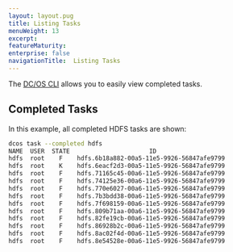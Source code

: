 ```yaml
---
layout: layout.pug
title: Listing Tasks
menuWeight: 13
excerpt:
featureMaturity:
enterprise: false
navigationTitle:  Listing Tasks
---
```


<!-- This source repo for this topic is https://github.com/dcos/dcos-docs -->


The [DC/OS CLI][1] allows you to easily view completed tasks.

## Completed Tasks

In this example, all completed HDFS tasks are shown:

```bash
dcos task --completed hdfs
NAME  USER  STATE                      ID
hdfs  root    F    hdfs.6b18a882-00a5-11e5-9926-56847afe9799
hdfs  root    K    hdfs.6eacf2d3-00a5-11e5-9926-56847afe9799
hdfs  root    F    hdfs.71165c45-00a6-11e5-9926-56847afe9799
hdfs  root    F    hdfs.74125e36-00a6-11e5-9926-56847afe9799
hdfs  root    F    hdfs.770e6027-00a6-11e5-9926-56847afe9799
hdfs  root    F    hdfs.7b3bdd38-00a6-11e5-9926-56847afe9799
hdfs  root    F    hdfs.7f698159-00a6-11e5-9926-56847afe9799
hdfs  root    F    hdfs.809b71aa-00a6-11e5-9926-56847afe9799
hdfs  root    F    hdfs.82fe19cb-00a6-11e5-9926-56847afe9799
hdfs  root    F    hdfs.86928b2c-00a6-11e5-9926-56847afe9799
hdfs  root    F    hdfs.8ac02f4d-00a6-11e5-9926-56847afe9799
hdfs  root    F    hdfs.8e54528e-00a6-11e5-9926-56847afe9799
```

 [1]: /docs/1.7/usage/cli/
